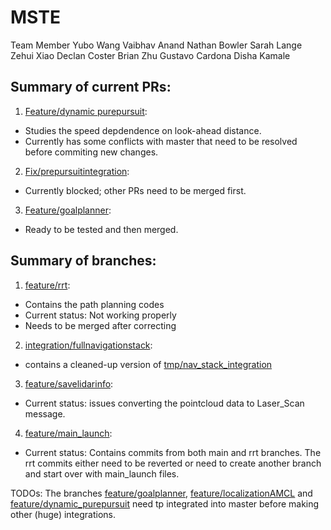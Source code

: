 # MSTE
Team Member 
  Yubo Wang
  Vaibhav Anand
  Nathan Bowler
  Sarah Lange
  Zehui Xiao
  Declan Coster
  Brian Zhu
  Gustavo Cardona
  Disha Kamale
  
  
 ## Summary of current PRs: 
 
 1. [Feature/dynamic purepursuit](https://github.com/wbriang/MTSE/pull/13):

  - Studies the speed depdendence on look-ahead distance.
  - Currently has some conflicts with master that need to be resolved before commiting new changes. 

2. [Fix/prepursuitintegration](https://github.com/wbriang/MTSE/pull/12):

  - Currently blocked; other PRs need to be merged first. 

3. [Feature/goalplanner](https://github.com/wbriang/MTSE/pull/11): 

  - Ready to be tested and then merged. 


## Summary of branches:

1. [feature/rrt](https://github.com/wbriang/MTSE/tree/feature/rrt):

  - Contains the path planning codes
  - Current status: Not working properly 
  - Needs to be merged after correcting 
  
2. [integration/fullnavigationstack](https://github.com/wbriang/MTSE/tree/integration/fullnavigationstack):

  - contains a cleaned-up version of [tmp/nav_stack_integration](https://github.com/wbriang/MTSE/tree/tmp/nav_stack_integation)

3. [feature/savelidarinfo](https://github.com/wbriang/MTSE/tree/feature/savelidarinfo):

  - Current status: issues converting the pointcloud data to Laser_Scan message. 
 
4. [feature/main_launch](https://github.com/wbriang/MTSE/tree/feature/main_launch): 

  - Current status: Contains commits from both main and rrt branches. The rrt commits either need to be reverted or need to create another branch and start over with main_launch files. 


TODOs: The branches [feature/goalplanner](https://github.com/wbriang/MTSE/tree/feature/goalplanner), [feature/localizationAMCL](https://github.com/wbriang/MTSE/tree/feature/localizationAMCL) and [feature/dynamic_purepursuit](https://github.com/wbriang/MTSE/tree/feature/dynamic_purepursuit) need tp integrated into master before making other (huge) integrations. 
